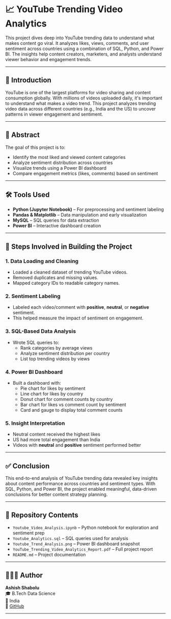 # 📈 YouTube Trending Video Analytics

This project dives deep into YouTube trending data to understand what makes content go viral. It analyzes likes, views, comments, and user sentiment across countries using a combination of SQL, Python, and Power BI. The insights help content creators, marketers, and analysts understand viewer behavior and engagement trends.

---

## 📌 Introduction

YouTube is one of the largest platforms for video sharing and content consumption globally. With millions of videos uploaded daily, it's important to understand what makes a video trend. This project analyzes trending video data across different countries (e.g., India and the US) to uncover patterns in viewer engagement and sentiment.

---

## 📄 Abstract

The goal of this project is to:
- Identify the most liked and viewed content categories
- Analyze sentiment distribution across countries
- Visualize trends using a Power BI dashboard
- Compare engagement metrics (likes, comments) based on sentiment

---

## 🛠️ Tools Used

- **Python (Jupyter Notebook)** – For preprocessing and sentiment labeling  
- **Pandas & Matplotlib** – Data manipulation and early visualization  
- **MySQL** – SQL queries for data extraction  
- **Power BI** – Interactive dashboard creation

---

## 🧰 Steps Involved in Building the Project

### 1. **Data Loading and Cleaning**
- Loaded a cleaned dataset of trending YouTube videos.
- Removed duplicates and missing values.
- Mapped category IDs to readable category names.

### 2. **Sentiment Labeling**
- Labeled each video/comment with **positive**, **neutral**, or **negative** sentiment.
- This helped measure the impact of sentiment on engagement.

### 3. **SQL-Based Data Analysis**
- Wrote SQL queries to:
  - Rank categories by average views
  - Analyze sentiment distribution per country
  - List top trending videos by views

### 4. **Power BI Dashboard**
- Built a dashboard with:
  - Pie chart for likes by sentiment
  - Line chart for likes by country
  - Donut chart for comment counts by country
  - Bar chart for likes vs comment count by sentiment
  - Card and gauge to display total comment counts

### 5. **Insight Interpretation**
- Neutral content received the highest likes
- US had more total engagement than India
- Videos with **neutral** and **positive** sentiment performed better

---

## ✅ Conclusion

This end-to-end analysis of YouTube trending data revealed key insights about content performance across countries and sentiment types. With SQL, Python, and Power BI, the project enabled meaningful, data-driven conclusions for better content strategy planning.

---

## 📁 Repository Contents

- `Youtube_Video_Analysis.ipynb` – Python notebook for exploration and sentiment prep  
- `Youtube_Analytics.sql` – SQL queries used for analysis  
- `Youtube_Trend_Analysis.png` – Power BI dashboard snapshot  
- `YouTube_Trending_Video_Analytics_Report.pdf` – Full project report  
- `README.md` – Project documentation  

---

## 🙋🏻‍♂️ Author

**Ashish Shabolu**  
🎓 B.Tech Data Science  
📍 India  
🐙 [GitHub](https://github.com/Ashishhhhuu)

---
